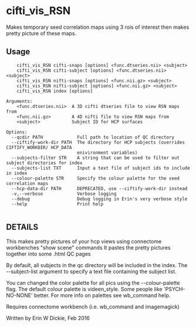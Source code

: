 # cifti_vis_RSN

Makes temporary seed correlation maps using 3 rois of interest
then makes pretty picture of these maps.

## Usage 
```
    cifti_vis_RSN cifti-snaps [options] <func.dtseries.nii> <subject>
    cifti_vis_RSN cifti-subject [options] <func.dtseries.nii> <subject>
    cifti_vis_RSN nifti-snaps [options] <func.nii.gz> <subject>
    cifti_vis_RSN nifti-subject [options] <func.nii.gz> <subject>
    cifti_vis_RSN index [options]

Arguments:
    <func.dtseries.nii>  A 3D cifti dtseries file to view RSN maps from
    <func.nii.gz>        A 4D nifti file to view RSN maps from
    <subject>            Subject ID for HCP surfaces

Options:
  --qcdir PATH             Full path to location of QC directory
  --ciftify-work-dir PATH  The directory for HCP subjects (overrides CIFTIFY_WORKDIR/ HCP_DATA
                           enivironment variables)
  --subjects-filter STR    A string that can be used to filter out subject directories for index
  --subjects-list TXT      Input a text file of subject ids to include in index
  --colour-palette STR     Specify the colour palette for the seed correlation maps
  --hcp-data-dir PATH      DEPRECATED, use --ciftify-work-dir instead
  -v,--verbose             Verbose logging
  --debug                  Debug logging in Erin's very verbose style
  --help                   Print help


```
## DETAILS 
This makes pretty pictures of your hcp views using connectome workbenches "show scene" commands
It pastes the pretty pictures together into some .html QC pages

By default, all subjects in the qc directory will be included in the index.
The --subject-list argument to specify a text file containing the subject list.

You can changed the color palette for all pics using the --colour-palette flag.
The default colour palette is videen_style. Some people like 'PSYCH-NO-NONE' better.
For more info on palettes see wb_command help.

Requires connectome workbench (i.e. wb_command and imagemagick)

Written by Erin W Dickie, Feb 2016
